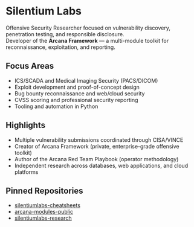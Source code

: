 # Silentium Labs

Offensive Security Researcher focused on vulnerability discovery, penetration testing, and responsible disclosure.  
Developer of the **Arcana Framework** — a multi-module toolkit for reconnaissance, exploitation, and reporting.  

## Focus Areas
- ICS/SCADA and Medical Imaging Security (PACS/DICOM)
- Exploit development and proof-of-concept design
- Bug bounty reconnaissance and web/cloud security
- CVSS scoring and professional security reporting
- Tooling and automation in Python

## Highlights
- Multiple vulnerability submissions coordinated through CISA/VINCE
- Creator of Arcana Framework (private, enterprise-grade offensive toolkit)
- Author of the Arcana Red Team Playbook (operator methodology)
- Independent research across databases, web applications, and cloud platforms

## Pinned Repositories
- [silentiumlabs-cheatsheets](https://github.com/silentiumlabs/silentiumlabs-cheatsheets)
- [arcana-modules-public](https://github.com/silentiumlabs/arcana-modules-public)
- [silentiumlabs-research](https://github.com/silentiumlabs/silentiumlabs-research)
